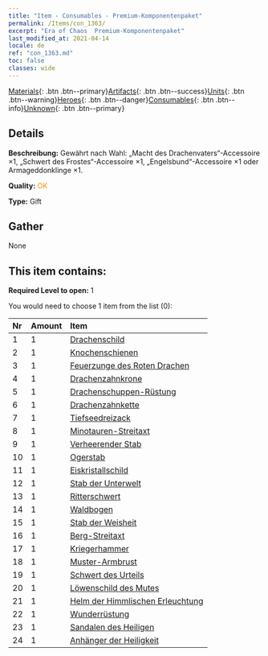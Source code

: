 ```yaml
---
title: "Item - Consumables - Premium-Komponentenpaket"
permalink: /Items/con_1363/
excerpt: "Era of Chaos  Premium-Komponentenpaket"
last_modified_at: 2021-04-14
locale: de
ref: "con_1363.md"
toc: false
classes: wide
---
```

 [Materials](/de/Items/){: .btn .btn--primary}[Artifacts](/de/Items/Artifacts/){: .btn .btn--success}[Units](/de/Items/Units/){: .btn .btn--warning}[Heroes](/de/Items/Heroes/){: .btn .btn--danger}[Consumables](/de/Items/Consumables/){: .btn .btn--info}[Unknown](/de/Items/Unknown/){: .btn .btn--primary}

## Details
 **Beschreibung:** Gewährt nach Wahl: „Macht des Drachenvaters“-Accessoire ×1, „Schwert des Frostes“-Accessoire ×1, „Engelsbund“-Accessoire ×1 oder Armageddonklinge ×1.

 **Quality:** <span style="color: #FF8C00">OK</span>

 **Type:** Gift

## Gather

  None

## This item contains:

 **Required Level to open:** 1

 You would need to choose 1 item from the list (0):

  | Nr | Amount |     Item    |
  |:---|:-------|:------------|
  | 1 | 1 | [Drachenschild](/de/Items/art_144/) | 
  | 2 | 1 | [Knochenschienen](/de/Items/art_145/) | 
  | 3 | 1 | [Feuerzunge des Roten Drachen](/de/Items/art_146/) | 
  | 4 | 1 | [Drachenzahnkrone](/de/Items/art_147/) | 
  | 5 | 1 | [Drachenschuppen-Rüstung](/de/Items/art_148/) | 
  | 6 | 1 | [Drachenzahnkette](/de/Items/art_149/) | 
  | 7 | 1 | [Tiefseedreizack](/de/Items/art_160/) | 
  | 8 | 1 | [Minotauren-Streitaxt](/de/Items/art_161/) | 
  | 9 | 1 | [Verheerender Stab](/de/Items/art_162/) | 
  | 10 | 1 | [Ogerstab](/de/Items/art_163/) | 
  | 11 | 1 | [Eiskristallschild](/de/Items/art_164/) | 
  | 12 | 1 | [Stab der Unterwelt](/de/Items/art_165/) | 
  | 13 | 1 | [Ritterschwert](/de/Items/art_166/) | 
  | 14 | 1 | [Waldbogen](/de/Items/art_167/) | 
  | 15 | 1 | [Stab der Weisheit](/de/Items/art_168/) | 
  | 16 | 1 | [Berg-Streitaxt](/de/Items/art_169/) | 
  | 17 | 1 | [Kriegerhammer](/de/Items/art_170/) | 
  | 18 | 1 | [Muster-Armbrust](/de/Items/art_171/) | 
  | 19 | 1 | [Schwert des Urteils](/de/Items/art_150/) | 
  | 20 | 1 | [Löwenschild des Mutes](/de/Items/art_151/) | 
  | 21 | 1 | [Helm der Himmlischen Erleuchtung](/de/Items/art_152/) | 
  | 22 | 1 | [Wunderrüstung](/de/Items/art_153/) | 
  | 23 | 1 | [Sandalen des Heiligen](/de/Items/art_154/) | 
  | 24 | 1 | [Anhänger der Heiligkeit](/de/Items/art_155/) | 
